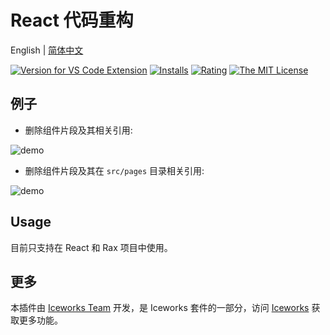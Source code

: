 # React 代码重构

English | [简体中文](https://github.com/ice-lab/iceworks/blob/master/extensions/iceworks-refactor/README.zh-CN.md)

[![Version for VS Code Extension](https://vsmarketplacebadge.apphb.com/version-short/iceworks-team.iceworks-app.svg?logo=visual-studio-code)](https://marketplace.visualstudio.com/items?itemName=iceworks-team.iceworks-app)
[![Installs](https://vsmarketplacebadge.apphb.com/installs-short/iceworks-team.iceworks-app.svg)](https://marketplace.visualstudio.com/items?itemName=iceworks-team.iceworks-app)
[![Rating](https://vsmarketplacebadge.apphb.com/rating-short/iceworks-team.iceworks-app.svg)](https://marketplace.visualstudio.com/items?itemName=iceworks-team.iceworks-app)
[![The MIT License](https://img.shields.io/badge/license-MIT-blue.svg)](http://opensource.org/licenses/MIT)

## 例子

- 删除组件片段及其相关引用:

![demo](https://img.alicdn.com/imgextra/i4/O1CN01WbexAy1lWoTnXP9eV_!!6000000004827-1-tps-1020-762.gif)

- 删除组件片段及其在 `src/pages` 目录相关引用:

![demo](https://img.alicdn.com/imgextra/i3/O1CN01DTRMWN20NOZWVuGTa_!!6000000006837-1-tps-1020-762.gif)

## Usage

目前只支持在 React 和 Rax 项目中使用。

## 更多

本插件由 [Iceworks Team](https://marketplace.visualstudio.com/publishers/iceworks-team) 开发，是 Iceworks 套件的一部分，访问 [Iceworks](https://marketplace.visualstudio.com/items?itemName=iceworks-team.iceworks) 获取更多功能。
